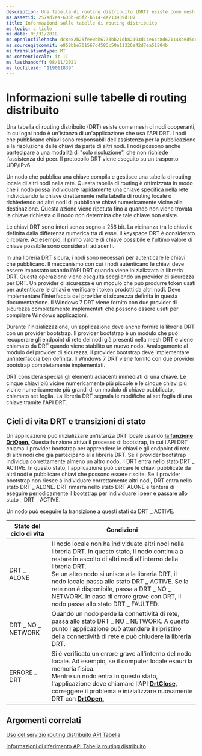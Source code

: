 ```yaml
---
description: Una tabella di routing distribuito (DRT) esiste come mesh di nodi cooperanti, in cui ogni nodo è un'istanza di un'applicazione che usa l'API DRT.
ms.assetid: 257ad7ea-636b-45f2-b514-4a213939d107
title: Informazioni sulle tabelle di routing distribuito
ms.topic: article
ms.date: 05/31/2018
ms.openlocfilehash: dc8e82b25fee0bb6733bb21db82193d14e6cc8d621148b6d5c671fb04a3b2d85
ms.sourcegitcommit: e858bbe701567d4583c50a11326e42d7ea51804b
ms.translationtype: MT
ms.contentlocale: it-IT
ms.lasthandoff: 08/11/2021
ms.locfileid: "119011839"
---
```

# <a name="about-distributed-routing-tables"></a>Informazioni sulle tabelle di routing distribuito

Una tabella di routing distribuito (DRT) esiste come mesh di nodi cooperanti, in cui ogni nodo è un'istanza di un'applicazione che usa l'API DRT. I nodi che pubblicano chiavi sono responsabili dell'assistenza per la pubblicazione e la risoluzione delle chiavi da parte di altri nodi. I nodi possono anche partecipare a una modalità di "solo risoluzione", che non richiede l'assistenza dei peer. Il protocollo DRT viene eseguito su un trasporto UDP/IPv6.

Un nodo che pubblica una chiave compila e gestisce una tabella di routing locale di altri nodi nella rete. Questa tabella di routing è ottimizzata in modo che il nodo possa individuare rapidamente una chiave specifica nella rete individuando la chiave direttamente nella tabella di routing locale o richiedendo ad altri nodi di pubblicare chiavi numericamente vicine alla destinazione. Questa azione viene ripetuta fino a quando non viene trovata la chiave richiesta o il nodo non determina che tale chiave non esiste.

Le chiavi DRT sono interi senza segno a 256 bit. La vicinanza tra le chiavi è definita dalla differenza numerica tra di esse. Il keyspace DRT è considerato circolare. Ad esempio, il primo valore di chiave possibile e l'ultimo valore di chiave possibile sono considerati adiacenti.

In una libreria DRT sicura, i nodi sono necessari per autenticare le chiavi che pubblicano. Il meccanismo con cui i nodi autenticano le chiavi deve essere impostato usando l'API DRT quando viene inizializzata la libreria DRT. Questa operazione viene eseguita scegliendo un provider di sicurezza per DRT. Un provider di sicurezza è un modulo che può produrre token usati per autenticare le chiavi e verificare i token prodotti da altri nodi. Deve implementare l'interfaccia del provider di sicurezza definita in questa documentazione. Il Windows 7 DRT viene fornito con due provider di sicurezza completamente implementati che possono essere usati per compilare Windows applicazioni.

Durante l'inizializzazione, un'applicazione deve anche fornire la libreria DRT con un provider bootstrap. Il provider bootstrap è un modulo che può recuperare gli endpoint di rete dei nodi già presenti nella mesh DRT e viene chiamato da DRT quando viene stabilito un nuovo nodo. Analogamente al modulo del provider di sicurezza, il provider bootstrap deve implementare un'interfaccia ben definita. Il Windows 7 DRT viene fornito con due provider bootstrap completamente implementati.

DRT considera speciali gli elementi adiacenti immediati di una chiave. Le cinque chiavi più vicine numericamente più piccole e le cinque chiavi più vicine numericamente più grandi di un modulo di chiave pubblicato, chiamato set foglia. La libreria DRT segnala le modifiche al set foglia di una chiave tramite l'API DRT.

## <a name="drt-life-cycle-and-state-transitions"></a>Cicli di vita DRT e transizioni di stato

Un'applicazione può inizializzare un'istanza DRT locale usando [**la funzione DrtOpen.**](/windows/desktop/api/drt/nf-drt-drtopen) Questa funzione attiva il processo di bootstrap, in cui l'API DRT chiama il provider bootstrap per apprendere le chiavi e gli endpoint di rete di altri nodi che già partecipano alla libreria DRT. Se il provider bootstrap individua correttamente almeno un altro nodo, il DRT entra nello stato DRT \_ ACTIVE. In questo stato, l'applicazione può cercare le chiavi pubblicate da altri nodi e pubblicare chiavi che possono essere risolte. Se il provider bootstrap non riesce a individuare correttamente altri nodi, DRT entra nello stato DRT \_ ALONE. DRT rimarrà nello stato DRT ALONE e tenterà di eseguire periodicamente il bootstrap per individuare i peer e passare allo stato \_ DRT \_ ACTIVE.

Un nodo può eseguire la transizione a questi stati da DRT \_ ACTIVE.

| Stato del ciclo di vita | Condizioni                                                                                                                                                                                                                                                                                                                                                                                                                 |
|------------------|----------------------------------------------------------------------------------------------------------------------------------------------------------------------------------------------------------------------------------------------------------------------------------------------------------------------------------------------------------------------------------------------------------------------------|
| DRT \_ ALONE       | Il nodo locale non ha individuato altri nodi nella libreria DRT. In questo stato, il nodo continua a restare in ascolto di altri nodi all'interno della libreria DRT.<br/> Se un altro nodo si unisce alla libreria DRT, il nodo locale passa allo stato DRT \_ ACTIVE. Se la rete non è disponibile, passa a DRT \_ NO \_ NETWORK. In caso di errore grave con DRT, il nodo passa allo stato DRT \_ FAULTED.<br/> |
| DRT \_ NO \_ NETWORK | Quando un nodo perde la connettività di rete, passa allo stato DRT \_ NO \_ NETWORK. A questo punto l'applicazione può attendere il ripristino della connettività di rete e può chiudere la libreria DRT.<br/>                                                                                                                                                                                                                    |
| ERRORE \_ DRT     | Si è verificato un errore grave all'interno del nodo locale. Ad esempio, se il computer locale esauri la memoria fisica.<br/> Mentre un nodo entra in questo stato, l'applicazione deve chiamare l'API [**DrtClose,**](/windows/desktop/api/drt/nf-drt-drtclose) correggere il problema e inizializzare nuovamente DRT con [**DrtOpen.**](/windows/desktop/api/drt/nf-drt-drtopen)<br/>                                                                                                   |



 

## <a name="related-topics"></a>Argomenti correlati

<dl> <dt>

[Uso del servizio routing distribuito API Tabella](using-the-distributed-routing-table-api.md)
</dt> <dt>

[Informazioni di riferimento API Tabella routing distribuito](distributed-routing-table-api-reference.md)
</dt> </dl>

 

 




